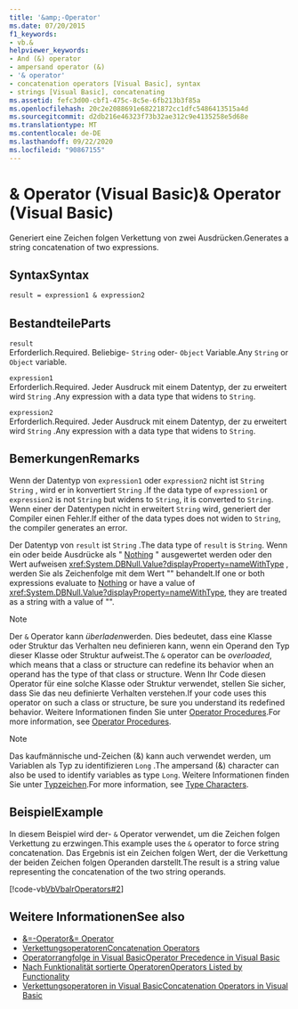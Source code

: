 ```yaml
---
title: '&amp;-Operator'
ms.date: 07/20/2015
f1_keywords:
- vb.&
helpviewer_keywords:
- And (&) operator
- ampersand operator (&)
- '& operator'
- concatenation operators [Visual Basic], syntax
- strings [Visual Basic], concatenating
ms.assetid: fefc3d00-cbf1-475c-8c5e-6fb213b3f85a
ms.openlocfilehash: 20c2e2088691e68221872cc1dfc5486413515a4d
ms.sourcegitcommit: d2db216e46323f73b32ae312c9e4135258e5d68e
ms.translationtype: MT
ms.contentlocale: de-DE
ms.lasthandoff: 09/22/2020
ms.locfileid: "90867155"
---
```

# <a name="amp-operator-visual-basic"></a><span data-ttu-id="22d7a-102">&amp; Operator (Visual Basic)</span><span class="sxs-lookup"><span data-stu-id="22d7a-102">&amp; Operator (Visual Basic)</span></span>

<span data-ttu-id="22d7a-103">Generiert eine Zeichen folgen Verkettung von zwei Ausdrücken.</span><span class="sxs-lookup"><span data-stu-id="22d7a-103">Generates a string concatenation of two expressions.</span></span>  
  
## <a name="syntax"></a><span data-ttu-id="22d7a-104">Syntax</span><span class="sxs-lookup"><span data-stu-id="22d7a-104">Syntax</span></span>  
  
```vb  
result = expression1 & expression2  
```  
  
## <a name="parts"></a><span data-ttu-id="22d7a-105">Bestandteile</span><span class="sxs-lookup"><span data-stu-id="22d7a-105">Parts</span></span>  

 `result`  
 <span data-ttu-id="22d7a-106">Erforderlich.</span><span class="sxs-lookup"><span data-stu-id="22d7a-106">Required.</span></span> <span data-ttu-id="22d7a-107">Beliebige- `String` oder- `Object` Variable.</span><span class="sxs-lookup"><span data-stu-id="22d7a-107">Any `String` or `Object` variable.</span></span>  
  
 `expression1`  
 <span data-ttu-id="22d7a-108">Erforderlich.</span><span class="sxs-lookup"><span data-stu-id="22d7a-108">Required.</span></span> <span data-ttu-id="22d7a-109">Jeder Ausdruck mit einem Datentyp, der zu erweitert wird `String` .</span><span class="sxs-lookup"><span data-stu-id="22d7a-109">Any expression with a data type that widens to `String`.</span></span>  
  
 `expression2`  
 <span data-ttu-id="22d7a-110">Erforderlich.</span><span class="sxs-lookup"><span data-stu-id="22d7a-110">Required.</span></span> <span data-ttu-id="22d7a-111">Jeder Ausdruck mit einem Datentyp, der zu erweitert wird `String` .</span><span class="sxs-lookup"><span data-stu-id="22d7a-111">Any expression with a data type that widens to `String`.</span></span>  
  
## <a name="remarks"></a><span data-ttu-id="22d7a-112">Bemerkungen</span><span class="sxs-lookup"><span data-stu-id="22d7a-112">Remarks</span></span>  

 <span data-ttu-id="22d7a-113">Wenn der Datentyp von `expression1` oder `expression2` nicht ist `String` `String` , wird er in konvertiert `String` .</span><span class="sxs-lookup"><span data-stu-id="22d7a-113">If the data type of `expression1` or `expression2` is not `String` but widens to `String`, it is converted to `String`.</span></span> <span data-ttu-id="22d7a-114">Wenn einer der Datentypen nicht in erweitert `String` wird, generiert der Compiler einen Fehler.</span><span class="sxs-lookup"><span data-stu-id="22d7a-114">If either of the data types does not widen to `String`, the compiler generates an error.</span></span>  
  
 <span data-ttu-id="22d7a-115">Der Datentyp von `result` ist `String` .</span><span class="sxs-lookup"><span data-stu-id="22d7a-115">The data type of `result` is `String`.</span></span> <span data-ttu-id="22d7a-116">Wenn ein oder beide Ausdrücke als " [Nothing](../nothing.md) " ausgewertet werden oder den Wert aufweisen <xref:System.DBNull.Value?displayProperty=nameWithType> , werden Sie als Zeichenfolge mit dem Wert "" behandelt.</span><span class="sxs-lookup"><span data-stu-id="22d7a-116">If one or both expressions evaluate to [Nothing](../nothing.md) or have a value of <xref:System.DBNull.Value?displayProperty=nameWithType>, they are treated as a string with a value of "".</span></span>  
  
> [!NOTE]
> <span data-ttu-id="22d7a-117">Der `&` Operator kann *überladen*werden. Dies bedeutet, dass eine Klasse oder Struktur das Verhalten neu definieren kann, wenn ein Operand den Typ dieser Klasse oder Struktur aufweist.</span><span class="sxs-lookup"><span data-stu-id="22d7a-117">The `&` operator can be *overloaded*, which means that a class or structure can redefine its behavior when an operand has the type of that class or structure.</span></span> <span data-ttu-id="22d7a-118">Wenn Ihr Code diesen Operator für eine solche Klasse oder Struktur verwendet, stellen Sie sicher, dass Sie das neu definierte Verhalten verstehen.</span><span class="sxs-lookup"><span data-stu-id="22d7a-118">If your code uses this operator on such a class or structure, be sure you understand its redefined behavior.</span></span> <span data-ttu-id="22d7a-119">Weitere Informationen finden Sie unter [Operator Procedures](../../programming-guide/language-features/procedures/operator-procedures.md).</span><span class="sxs-lookup"><span data-stu-id="22d7a-119">For more information, see [Operator Procedures](../../programming-guide/language-features/procedures/operator-procedures.md).</span></span>  
  
> [!NOTE]
> <span data-ttu-id="22d7a-120">Das kaufmännische und-Zeichen (&) kann auch verwendet werden, um Variablen als Typ zu identifizieren `Long` .</span><span class="sxs-lookup"><span data-stu-id="22d7a-120">The ampersand (&) character can also be used to identify variables as type `Long`.</span></span> <span data-ttu-id="22d7a-121">Weitere Informationen finden Sie unter [Typzeichen](../../programming-guide/language-features/data-types/type-characters.md).</span><span class="sxs-lookup"><span data-stu-id="22d7a-121">For more information, see [Type Characters](../../programming-guide/language-features/data-types/type-characters.md).</span></span>  
  
## <a name="example"></a><span data-ttu-id="22d7a-122">Beispiel</span><span class="sxs-lookup"><span data-stu-id="22d7a-122">Example</span></span>  

 <span data-ttu-id="22d7a-123">In diesem Beispiel wird der- `&` Operator verwendet, um die Zeichen folgen Verkettung zu erzwingen.</span><span class="sxs-lookup"><span data-stu-id="22d7a-123">This example uses the `&` operator to force string concatenation.</span></span> <span data-ttu-id="22d7a-124">Das Ergebnis ist ein Zeichen folgen Wert, der die Verkettung der beiden Zeichen folgen Operanden darstellt.</span><span class="sxs-lookup"><span data-stu-id="22d7a-124">The result is a string value representing the concatenation of the two string operands.</span></span>  
  
 [!code-vb[VbVbalrOperators#2](~/samples/snippets/visualbasic/VS_Snippets_VBCSharp/VbVbalrOperators/VB/Class1.vb#2)]  
  
## <a name="see-also"></a><span data-ttu-id="22d7a-125">Weitere Informationen</span><span class="sxs-lookup"><span data-stu-id="22d7a-125">See also</span></span>

- [<span data-ttu-id="22d7a-126">&=-Operator</span><span class="sxs-lookup"><span data-stu-id="22d7a-126">&= Operator</span></span>](and-assignment-operator.md)
- [<span data-ttu-id="22d7a-127">Verkettungsoperatoren</span><span class="sxs-lookup"><span data-stu-id="22d7a-127">Concatenation Operators</span></span>](concatenation-operators.md)
- [<span data-ttu-id="22d7a-128">Operatorrangfolge in Visual Basic</span><span class="sxs-lookup"><span data-stu-id="22d7a-128">Operator Precedence in Visual Basic</span></span>](operator-precedence.md)
- [<span data-ttu-id="22d7a-129">Nach Funktionalität sortierte Operatoren</span><span class="sxs-lookup"><span data-stu-id="22d7a-129">Operators Listed by Functionality</span></span>](operators-listed-by-functionality.md)
- [<span data-ttu-id="22d7a-130">Verkettungsoperatoren in Visual Basic</span><span class="sxs-lookup"><span data-stu-id="22d7a-130">Concatenation Operators in Visual Basic</span></span>](../../programming-guide/language-features/operators-and-expressions/concatenation-operators.md)
